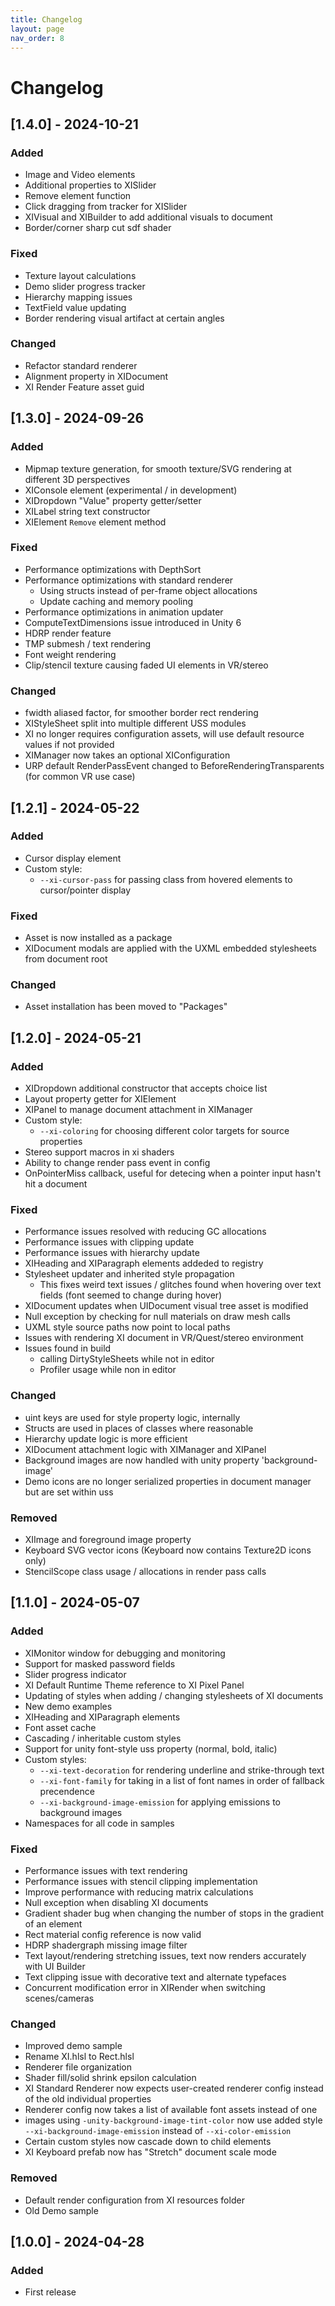 ```yaml
---
title: Changelog
layout: page
nav_order: 8
---
```


# Changelog

## [1.4.0] - 2024-10-21

### Added
- Image and Video elements
- Additional properties to XISlider
- Remove element function
- Click dragging from tracker for XISlider
- XIVisual and XIBuilder to add additional visuals to document
- Border/corner sharp cut sdf shader

### Fixed
- Texture layout calculations
- Demo slider progress tracker
- Hierarchy mapping issues
- TextField value updating
- Border rendering visual artifact at certain angles

### Changed
- Refactor standard renderer
- Alignment property in XIDocument
- XI Render Feature asset guid

## [1.3.0] - 2024-09-26

### Added

- Mipmap texture generation, for smooth texture/SVG rendering at different 3D perspectives
- XIConsole element (experimental / in development)
- XIDropdown "Value" property getter/setter
- XILabel string text constructor
- XIElement `Remove` element method

### Fixed

- Performance optimizations with DepthSort
- Performance optimizations with standard renderer
  - Using structs instead of per-frame object allocations
  - Update caching and memory pooling
- Performance optimizations in animation updater
- ComputeTextDimensions issue introduced in Unity 6
- HDRP render feature
- TMP submesh / text rendering
- Font weight rendering
- Clip/stencil texture causing faded UI elements in VR/stereo

### Changed

- fwidth aliased factor, for smoother border rect rendering
- XIStyleSheet split into multiple different USS modules
- XI no longer requires configuration assets, will use default resource values if not provided
- XIManager now takes an optional XIConfiguration
- URP default RenderPassEvent changed to BeforeRenderingTransparents (for common VR use case)

## [1.2.1] - 2024-05-22

### Added

- Cursor display element
- Custom style:
  - `--xi-cursor-pass` for passing class from hovered elements to cursor/pointer display

### Fixed

- Asset is now installed as a package
- XIDocument modals are applied with the UXML embedded stylesheets from document root

### Changed

- Asset installation has been moved to "Packages"

## [1.2.0] - 2024-05-21

### Added

- XIDropdown additional constructor that accepts choice list
- Layout property getter for XIElement
- XIPanel to manage document attachment in XIManager
- Custom style:
  - `--xi-coloring` for choosing different color targets for source properties
- Stereo support macros in xi shaders
- Ability to change render pass event in config
- OnPointerMiss callback, useful for detecing when a pointer input hasn't hit a document

### Fixed

- Performance issues resolved with reducing GC allocations
- Performance issues with clipping update
- Performance issues with hierarchy update
- XIHeading and XIParagraph elements addeded to registry
- Stylesheet updater and inherited style propagation
  - This fixes weird text issues / glitches found when hovering over text fields (font seemed to change during hover)
- XIDocument updates when UIDocument visual tree asset is modified
- Null exception by checking for null materials on draw mesh calls
- UXML style source paths now point to local paths
- Issues with rendering XI document in VR/Quest/stereo environment
- Issues found in build
  - calling DirtyStyleSheets while not in editor
  - Profiler usage while non in editor

### Changed

- uint keys are used for style property logic, internally
- Structs are used in places of classes where reasonable
- Hierarchy update logic is more efficient
- XIDocument attachment logic with XIManager and XIPanel
- Background images are now handled with unity property 'background-image'
- Demo icons are no longer serialized properties in document manager but are set within uss

### Removed

- XIImage and foreground image property
- Keyboard SVG vector icons (Keyboard now contains Texture2D icons only)
- StencilScope class usage / allocations in render pass calls

## [1.1.0] - 2024-05-07

### Added

- XIMonitor window for debugging and monitoring
- Support for masked password fields
- Slider progress indicator
- XI Default Runtime Theme reference to XI Pixel Panel
- Updating of styles when adding / changing stylesheets of XI documents
- New demo examples
- XIHeading and XIParagraph elements
- Font asset cache
- Cascading / inheritable custom styles
- Support for unity font-style uss property (normal, bold, italic)
- Custom styles:
  - `--xi-text-decoration` for rendering underline and strike-through text
  - `--xi-font-family` for taking in a list of font names in order of fallback precendence
  - `--xi-background-image-emission` for applying emissions to background images
- Namespaces for all code in samples

### Fixed

- Performance issues with text rendering
- Performance issues with stencil clipping implementation
- Improve performance with reducing matrix calculations
- Null exception when disabling XI documents
- Gradient shader bug when changing the number of stops in the gradient of an element
- Rect material config reference is now valid
- HDRP shadergraph missing image filter
- Text layout/rendering stretching issues, text now renders accurately with UI Builder
- Text clipping issue with decorative text and alternate typefaces
- Concurrent modification error in XIRender when switching scenes/cameras

### Changed

- Improved demo sample
- Rename XI.hlsl to Rect.hlsl
- Renderer file organization
- Shader fill/solid shrink epsilon calculation
- XI Standard Renderer now expects user-created renderer config instead of the old individual properties
- Renderer config now takes a list of available font assets instead of one
- images using `-unity-background-image-tint-color` now use added style `--xi-background-image-emission` instead of `--xi-color-emission`
- Certain custom styles now cascade down to child elements
- XI Keyboard prefab now has "Stretch" document scale mode

### Removed

- Default render configuration from XI resources folder
- Old Demo sample

## [1.0.0] - 2024-04-28

### Added

- First release
